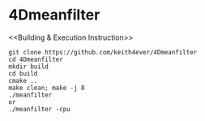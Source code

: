 # 4Dmeanfilter
<<Building & Execution Instruction>>
```
git clone https://github.com/keith4ever/4Dmeanfilter
cd 4Dmeanfilter
mkdir build
cd build
cmake ..
make clean; make -j 8
./meanfilter 
or
./meanfilter -cpu
```
